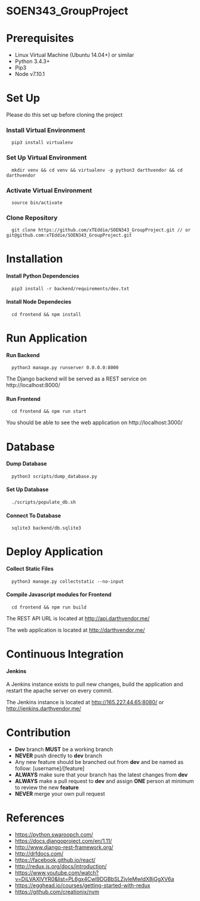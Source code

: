 # SOEN343_GroupProject

# Prerequisites

- Linux Virtual Machine (Ubuntu 14.04+) or similar 
- Python 3.4.3+ 
- Pip3
- Node v7.10.1

# Set Up

Please do this set up before cloning the project

### Install Virtual Environment

```
  pip3 install virtualenv
```

### Set Up Virtual Environment

```
  mkdir venv && cd venv && virtualenv -p python3 darthvendor && cd darthvendor
```

### Activate Virtual Environment

```
  source bin/activate
```

### Clone Repository

```
  git clone https://github.com/xTEddie/SOEN343_GroupProject.git // or git@github.com:xTEddie/SOEN343_GroupProject.git 
```

# Installation

#### Install Python Dependencies

```
  pip3 install -r backend/requirements/dev.txt 
```

#### Install Node Dependecies

```
  cd frontend && npm install
```

# Run Application

#### Run Backend

```
  python3 manage.py runserver 0.0.0.0:8000 
```

The Django backend will be served as a REST service on http://localhost:8000/

#### Run Frontend

```
  cd frontend && npm run start 
```

You should be able to see the web application on http://localhost:3000/

# Database

#### Dump Database

```
  python3 scripts/dump_database.py
```

#### Set Up Database

```
  ./scripts/populate_db.sh
```

#### Connect To Database

```
  sqlite3 backend/db.sqlite3
```

# Deploy Application

#### Collect Static Files

```
  python3 manage.py collectstatic --no-input
```

#### Compile Javascript modules for Frontend

```
  cd frontend && npm run build 
```

The REST API URL is located at http://api.darthvendor.me/

The web application is located at http://darthvendor.me/ 


# Continuous Integration

#### Jenkins

A Jenkins instance exists to pull new changes, build the application and restart the apache server on every commit.

The Jenkins instance is located at http://165.227.44.65:8080/ or http://jenkins.darthvendor.me/


# Contribution

- **Dev** branch **MUST** be a working branch
- **NEVER** push directly to **dev** branch
- Any new feature should be branched out from **dev** and be named as follow: [username]/[feature]
- **ALWAYS** make sure that your branch has the latest changes from **dev**
- **ALWAYS** make a pull request to **dev** and assign **ONE** person at minimum to review the new **feature** 
- **NEVER** merge your own pull request


# References

- https://python.swaroopch.com/
- https://docs.djangoproject.com/en/1.11/
- http://www.django-rest-framework.org/
- http://drfdocs.com/
- https://facebook.github.io/react/
- http://redux.js.org/docs/introduction/
- https://www.youtube.com/watch?v=DiLVAXlVYR0&list=PL6gx4Cwl9DGBbSLZjvleMwldX8jGgXV6a
- https://egghead.io/courses/getting-started-with-redux
- https://github.com/creationix/nvm
